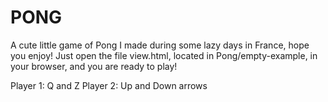 PONG
===================
A cute little game of Pong I made during some lazy days in France, hope you enjoy!
Just open the file view.html, located in Pong/empty-example, in your browser, and you are ready to play!

Player 1: Q and Z
Player 2: Up and Down arrows
